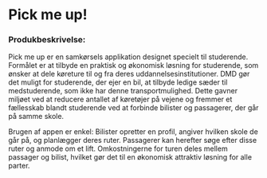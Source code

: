 # Pick me up!

### Produkbeskrivelse: 

Pick me up er en samkørsels applikation designet specielt til studerende. Formålet er at tilbyde en praktisk og økonomisk løsning for studerende, som ønsker at dele køreture til og fra deres uddannelsesinstitutioner. DMD gør det muligt for studerende, der ejer en bil, at tilbyde ledige sæder til medstuderende, som ikke har denne transportmulighed. Dette gavner miljøet ved at reducere antallet af køretøjer på vejene og fremmer et fællesskab blandt studerende ved at forbinde bilister og passagerer, der går på samme skole.

Brugen af appen er enkel: Bilister opretter en profil, angiver hvilken skole de går på, og planlægger deres ruter. Passagerer kan herefter søge efter disse ruter og anmode om et lift. Omkostningerne for turen deles mellem passager og bilist, hvilket gør det til en økonomisk attraktiv løsning for alle parter.

